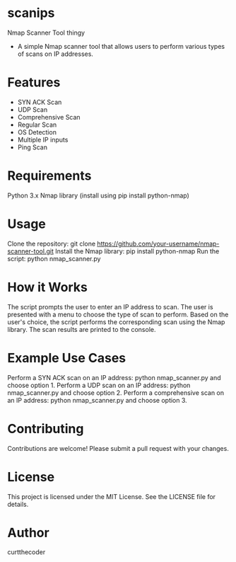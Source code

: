 # scanips
Nmap Scanner Tool thingy

- A simple Nmap scanner tool that allows users to perform various types of scans on IP addresses.

# Features
- SYN ACK Scan
- UDP Scan
- Comprehensive Scan
- Regular Scan
- OS Detection
- Multiple IP inputs
- Ping Scan
# Requirements
Python 3.x
Nmap library (install using pip install python-nmap)
# Usage
Clone the repository: git clone https://github.com/your-username/nmap-scanner-tool.git
Install the Nmap library: pip install python-nmap
Run the script: python nmap_scanner.py
# How it Works
The script prompts the user to enter an IP address to scan.
The user is presented with a menu to choose the type of scan to perform.
Based on the user's choice, the script performs the corresponding scan using the Nmap library.
The scan results are printed to the console.
# Example Use Cases
Perform a SYN ACK scan on an IP address: python nmap_scanner.py and choose option 1.
Perform a UDP scan on an IP address: python nmap_scanner.py and choose option 2.
Perform a comprehensive scan on an IP address: python nmap_scanner.py and choose option 3.
# Contributing
Contributions are welcome! Please submit a pull request with your changes.
# License
This project is licensed under the MIT License. See the LICENSE file for details.
# Author
curtthecoder
